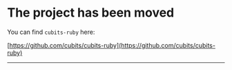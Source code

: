 # The project has been moved

You can find `cubits-ruby` here:

[https://github.com/cubits/cubits-ruby](https://github.com/cubits/cubits-ruby)

---
